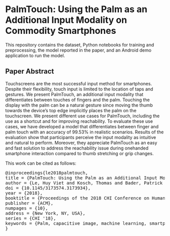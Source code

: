 # PalmTouch: Using the Palm as an Additional Input Modality on Commodity Smartphones
This repository contains the dataset, Python notebooks for training and preprocessing, the model reported in the paper, and an Android demo application to run the model. 

## Paper Abstract
Touchscreens are the most successful input method for smartphones. Despite their flexibility, touch input is limited to the location of taps and gestures. We present PalmTouch, an additional input modality that differentiates between touches of fingers and the palm. Touching the display with the palm can be a natural gesture since moving the thumb towards the device’s top edge implicitly places the palm on the touchscreen. We present different use cases for PalmTouch, including the use as a shortcut and for improving reachability. To evaluate these use cases, we have developed a model that differentiates between finger and palm touch with an accuracy of 99.53% in realistic scenarios. Results of the evaluation show that participants perceive the input modality as intuitive and natural to perform. Moreover, they appreciate PalmTouch as an easy and fast solution to address the reachability issue during onehanded smartphone interaction compared to thumb stretching or grip changes.

This work can be cited as follows:
<pre>
@inproceedings{le2018palmtouch,
title = {PalmTouch: Using the Palm as an Additional Input Modality on Commodity Smartphones},
author = {Le, Huy Viet and Kosch, Thomas and Bader, Patrick and Mayer, Sven and Henze, Niels},
doi = {10.1145/3173574.3173934},
year = {2018},
booktitle = {Proceedings of the 2018 CHI Conference on Human Factors in Computing Systems},
publisher = {ACM},
numpages = {10},
address = {New York, NY, USA},
series = {CHI '18},
keywords = {Palm, capacitive image, machine learning, smartphone}
}
</pre>
